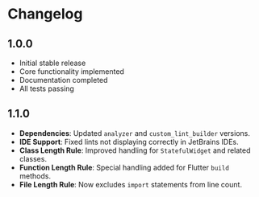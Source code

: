 # Changelog

## 1.0.0

- Initial stable release
- Core functionality implemented
- Documentation completed
- All tests passing

## 1.1.0

- **Dependencies**: Updated `analyzer` and `custom_lint_builder` versions.
- **IDE Support**: Fixed lints not displaying correctly in JetBrains IDEs.
- **Class Length Rule**: Improved handling for `StatefulWidget` and related classes.
- **Function Length Rule**: Special handling added for Flutter `build` methods.
- **File Length Rule**: Now excludes `import` statements from line count.
